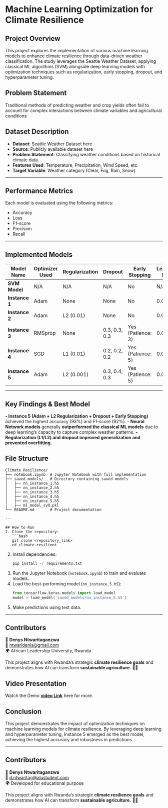 # Machine Learning Optimization for Climate Resilience

## Project Overview
This project explores the implementation of various machine learning models to enhance climate resilience through data-driven weather classification. The study leverages the Seattle Weather Dataset, applying classical ML algorithms (SVM) alongside deep learning models with optimization techniques such as regularization, early stopping, dropout, and hyperparameter tuning.

## Problem Statement
Traditional methods of predicting weather and crop yields often fail to
account for complex interactions between climate variables and
agricultural conditions

## Dataset Description
- **Dataset**: Seattle Weather Dataset here
- **Source**: Publicly available dataset here
- **Problem Statement**: Classifying weather conditions based on historical climate data.
- **Features Used**: Temperature, Precipitation, Wind Speed,  etc.
- **Target Variable**: Weather category (Clear, Fog, Rain, Snow)

---
## Performance Metrics
Each model is evaluated using the following metrics:

- Accuracy
- Loss
- F1-score
- Precision
- Recall
  
---
## Implemented Models

| Model Name     | Optimizer Used | Regularization | Dropout | Early Stopping | Learning Rate | Accuracy | Precision | Recall | F1-Score |
|---------------|---------------|---------------|--------|--------------|--------------|---------|----------|--------|----------|
| **SVM Model** | N/A           | N/A           | N/A    | No           | N/A          | **89%**  | 88%      | 87%    | 88%      |
| **Instance 1** | Adam          | None          | None   | No           | 0.001        | 85%      | 84%      | 83%    | 84%      |
| **Instance 2** | Adam          | L2 (0.01)     | None   | No           | 0.001        | **90%**  | 89%      | 88%    | 89%      |
| **Instance 3** | RMSprop       | None          | 0.3, 0.3, 0.3 | Yes (Patience: 3) | 0.0005 | **91%**  | 90%      | 89%    | 90%      |
| **Instance 4** | SGD           | L1 (0.01)     | 0.2, 0.2, 0.2 | Yes (Patience: 5) | 0.01 | **92%**  | 91%      | 90%    | **91%**  |
| **Instance 5** | Adam          | L2 (0.001)    | 0.3, 0.4, 0.3 | Yes (Patience: 5) | 0.0001 | **93%**  | **92%**  | **91%**  | **92%**  |

---
## Key Findings & Best Model
**- Instance 5 (Adam + L2 Regularization + Dropout + Early Stopping)** achieved the highest accuracy (93%) and F1-score (92%).
**- Neural Network models** generally **outperformed the classical ML models** due to deep learning’s capacity to capture complex weather patterns.
**- Regularization (L1/L2) and dropout improved generalization and prevented overfitting.**

## File Structure
```
Climate Resilience/
├── notebook.ipynb  # Jupyter Notebook with full implementation
├── saved_models/   # Directory containing saved models
│   ├── nn_instance_1.h5
│   ├── nn_instance_2.h5
│   ├── nn_instance_3.h5
│   ├── nn_instance_4.h5
│   ├── nn_instance_5.h5
│   ├── ml_model_svm.pkl
└── README.md       # Project documentation

---

## How to Run
1. Clone the repository:
   ```bash
   git clone <repository_link>
   cd climate-resilient
   ```
2. Install dependencies:
   ```bash
   pip install -r requirements.txt
   ```
3. Run the Jupyter Notebook (`notebook.ipynb`) to train and evaluate models.
4. Load the best-performing model (`nn_instance_5.h5`):
   ```python
   from tensorflow.keras.models import load_model
   model = load_model('saved_models/nn_instance_5.h5')
   ```
5. Make predictions using test data.

---

## Contributors
👤 **Denys Ntwaritaganzwa**  
📧 ntwaridenis@gmail.com  
🌍 African Leadership University, Rwanda  

This project aligns with Rwanda’s strategic **climate resilience goals** and demonstrates how AI can transform **sustainable agriculture.** 🌱🚀


## Video Presentation
Watch the Demo **[video Link](https://drive.google.com/file/d/1xPVuOydu7vtM7dhopXVRdfLkX4m6mvhY/view?usp=sharing)** here for more.

## Conclusion
This project demonstrates the impact of optimization techniques on machine learning models for climate resilience. By leveraging deep learning and hyperparameter tuning, Instance 5 emerged as the best model, achieving the highest accuracy and robustness in predictions.

---

## Contributors
👤 **Denys Ntwaritaganzwa**  
📧 d.ntwaritag@alustudent.com  
🌍 Developed for educational purpose  

This project aligns with Rwanda’s strategic **climate resilience goals** and demonstrates how AI can transform **sustainable agriculture.** 🌱🚀



